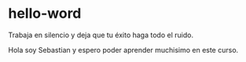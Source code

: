# hello-word
Trabaja en silencio y deja que tu éxito haga todo el ruido.

Hola soy Sebastian y espero poder aprender muchisimo en este curso.


